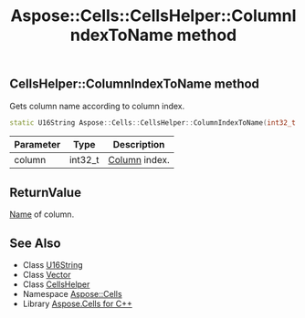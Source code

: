 ﻿---
title: Aspose::Cells::CellsHelper::ColumnIndexToName method
linktitle: ColumnIndexToName
second_title: Aspose.Cells for C++ API Reference
description: 'Aspose::Cells::CellsHelper::ColumnIndexToName method. Gets column name according to column index in C++.'
type: docs
weight: 900
url: /cpp/aspose.cells/cellshelper/columnindextoname/
---
## CellsHelper::ColumnIndexToName method


Gets column name according to column index.

```cpp
static U16String Aspose::Cells::CellsHelper::ColumnIndexToName(int32_t column)
```


| Parameter | Type | Description |
| --- | --- | --- |
| column | int32_t | [Column](../../column/) index. |

## ReturnValue

[Name](../../name/) of column.

## See Also

* Class [U16String](../../u16string/)
* Class [Vector](../../vector/)
* Class [CellsHelper](../)
* Namespace [Aspose::Cells](../../)
* Library [Aspose.Cells for C++](../../../)

